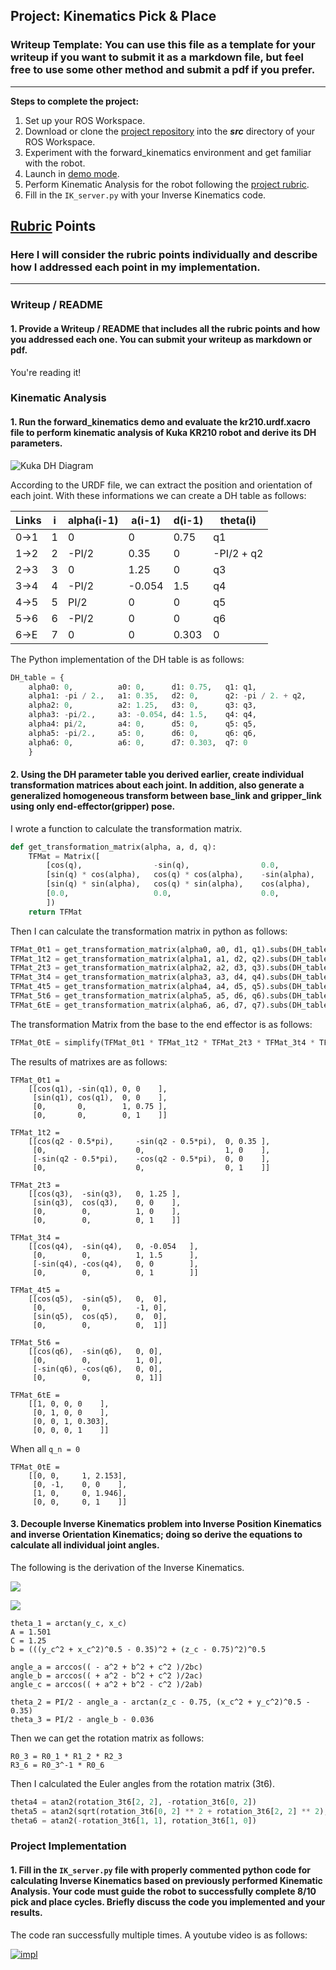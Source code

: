 ## Project: Kinematics Pick & Place
### Writeup Template: You can use this file as a template for your writeup if you want to submit it as a markdown file, but feel free to use some other method and submit a pdf if you prefer.

---


**Steps to complete the project:**  


1. Set up your ROS Workspace.
2. Download or clone the [project repository](https://github.com/udacity/RoboND-Kinematics-Project) into the ***src*** directory of your ROS Workspace.  
3. Experiment with the forward_kinematics environment and get familiar with the robot.
4. Launch in [demo mode](https://classroom.udacity.com/nanodegrees/nd209/parts/7b2fd2d7-e181-401e-977a-6158c77bf816/modules/8855de3f-2897-46c3-a805-628b5ecf045b/lessons/91d017b1-4493-4522-ad52-04a74a01094c/concepts/ae64bb91-e8c4-44c9-adbe-798e8f688193).
5. Perform Kinematic Analysis for the robot following the [project rubric](https://review.udacity.com/#!/rubrics/972/view).
6. Fill in the `IK_server.py` with your Inverse Kinematics code. 

## [Rubric](https://review.udacity.com/#!/rubrics/972/view) Points
### Here I will consider the rubric points individually and describe how I addressed each point in my implementation.  

---

### Writeup / README

#### 1. Provide a Writeup / README that includes all the rubric points and how you addressed each one.  You can submit your writeup as markdown or pdf.

You're reading it!

### Kinematic Analysis
#### 1. Run the forward_kinematics demo and evaluate the kr210.urdf.xacro file to perform kinematic analysis of Kuka KR210 robot and derive its DH parameters.

![Kuka DH Diagram](kuka_DH_diagram.png)

According to the URDF file, we can extract the position and orientation of each joint. With these informations we can create a DH table as follows:

Links  | i | alpha(i-1) | a(i-1) | d(i-1) | theta(i)
---    | ---  | ---   | --- | --- | ---
0->1 | 1 | 0 | 0 | 0.75 | q1
1->2 | 2 | -PI/2 | 0.35 | 0 | -PI/2 + q2
2->3 | 3 | 0 | 1.25 | 0 | q3
3->4 | 4 |  -PI/2 | -0.054 | 1.5 | q4
4->5 | 5 | PI/2 | 0 | 0 | q5
5->6 | 6 | -PI/2 | 0 | 0 | q6
6->E | 7 | 0 | 0 | 0.303 | 0

The Python implementation of the DH table is as follows:

```python
DH_table = {
    alpha0: 0, 	        a0: 0, 		d1: 0.75, 	q1: q1,
    alpha1: -pi / 2.,   a1: 0.35,	d2: 0, 		q2: -pi / 2. + q2,
    alpha2: 0, 	        a2: 1.25, 	d3: 0, 		q3: q3,
    alpha3: -pi/2.,     a3: -0.054, d4: 1.5, 	q4: q4,
    alpha4: pi/2, 	    a4: 0, 		d5: 0, 		q5: q5,
    alpha5: -pi/2.,     a5: 0, 		d6: 0, 		q6: q6,
    alpha6: 0, 	        a6: 0, 		d7: 0.303, 	q7: 0
    }
```

#### 2. Using the DH parameter table you derived earlier, create individual transformation matrices about each joint. In addition, also generate a generalized homogeneous transform between base_link and gripper_link using only end-effector(gripper) pose.

I wrote a function to calculate the transformation matrix.

```python
def get_transformation_matrix(alpha, a, d, q):
    TFMat = Matrix([
        [cos(q), 		        -sin(q), 		        0.0, 		    a               ],
        [sin(q) * cos(alpha), 	cos(q) * cos(alpha), 	-sin(alpha), 	-sin(alpha) * d ],
        [sin(q) * sin(alpha), 	cos(q) * sin(alpha), 	cos(alpha), 	cos(alpha) * d  ],
        [0.0,			        0.0,			        0.0,		    1.0             ]
        ])
    return TFMat
```

Then I can calculate the transformation matrix in python as follows:

```python
TFMat_0t1 = get_transformation_matrix(alpha0, a0, d1, q1).subs(DH_table)
TFMat_1t2 = get_transformation_matrix(alpha1, a1, d2, q2).subs(DH_table)
TFMat_2t3 = get_transformation_matrix(alpha2, a2, d3, q3).subs(DH_table)
TFMat_3t4 = get_transformation_matrix(alpha3, a3, d4, q4).subs(DH_table)
TFMat_4t5 = get_transformation_matrix(alpha4, a4, d5, q5).subs(DH_table)
TFMat_5t6 = get_transformation_matrix(alpha5, a5, d6, q6).subs(DH_table)
TFMat_6tE = get_transformation_matrix(alpha6, a6, d7, q7).subs(DH_table)
```

The transformation Matrix from the base to the end effector is as follows:

```python
TFMat_0tE = simplify(TFMat_0t1 * TFMat_1t2 * TFMat_2t3 * TFMat_3t4 * TFMat_4t5 * TFMat_5t6 * TFMat_6tE)
```

The results of matrixes are as follows:

```
TFMat_0t1 =    
    [[cos(q1), -sin(q1), 0, 0    ], 
     [sin(q1), cos(q1),  0, 0    ], 
     [0,       0,        1, 0.75 ], 
     [0,       0,        0, 1    ]]
```

```
TFMat_1t2 =    
    [[cos(q2 - 0.5*pi),     -sin(q2 - 0.5*pi),  0, 0.35 ], 
     [0,                    0,                  1, 0    ], 
     [-sin(q2 - 0.5*pi),    -cos(q2 - 0.5*pi),  0, 0    ], 
     [0,                    0,                  0, 1    ]]
```

```
TFMat_2t3 =
    [[cos(q3),  -sin(q3),   0, 1.25 ], 
     [sin(q3),  cos(q3),    0, 0    ], 
     [0,        0,          1, 0    ], 
     [0,        0,          0, 1    ]]
```

```
TFMat_3t4 =    
    [[cos(q4),  -sin(q4),   0, -0.054   ], 
     [0,        0,          1, 1.5      ], 
     [-sin(q4), -cos(q4),   0, 0        ], 
     [0,        0,          0, 1        ]]
```

```
TFMat_4t5 =    
    [[cos(q5),  -sin(q5),   0,  0], 
     [0,        0,          -1, 0], 
     [sin(q5),  cos(q5),    0,  0], 
     [0,        0,          0,  1]]
```

```
TFMat_5t6 =    
    [[cos(q6),  -sin(q6),   0, 0], 
     [0,        0,          1, 0], 
     [-sin(q6), -cos(q6),   0, 0], 
     [0,        0,          0, 1]]
```

```
TFMat_6tE =    
    [[1, 0, 0, 0    ], 
     [0, 1, 0, 0    ], 
     [0, 0, 1, 0.303], 
     [0, 0, 0, 1    ]]
```

When all `q_n = 0`

```
TFMat_0tE =
    [[0, 0,     1, 2.153], 
     [0, -1,    0, 0    ], 
     [1, 0,     0, 1.946], 
     [0, 0,     0, 1    ]]
```

#### 3. Decouple Inverse Kinematics problem into Inverse Position Kinematics and inverse Orientation Kinematics; doing so derive the equations to calculate all individual joint angles.

The following is the derivation of the Inverse Kinematics.

![](1.png)

![](2.png)

```
theta_1 = arctan(y_c, x_c)
A = 1.501
C = 1.25
b = (((y_c^2 + x_c^2)^0.5 - 0.35)^2 + (z_c - 0.75)^2)^0.5

angle_a = arccos(( - a^2 + b^2 + c^2 )/2bc)
angle_b = arccos(( + a^2 - b^2 + c^2 )/2ac)
angle_c = arccos(( + a^2 + b^2 - c^2 )/2ab)

theta_2 = PI/2 - angle_a - arctan(z_c - 0.75, (x_c^2 + y_c^2)^0.5 - 0.35)
theta_3 = PI/2 - angle_b - 0.036
```

Then we can get the rotation matrix as follows:

```
R0_3 = R0_1 * R1_2 * R2_3
R3_6 = R0_3^-1 * R0_6
```

Then I calculated the Euler angles from the rotation matrix (3t6).

```python
theta4 = atan2(rotation_3t6[2, 2], -rotation_3t6[0, 2])
theta5 = atan2(sqrt(rotation_3t6[0, 2] ** 2 + rotation_3t6[2, 2] ** 2), rotation_3t6[1, 2])
theta6 = atan2(-rotation_3t6[1, 1], rotation_3t6[1, 0])
```

### Project Implementation

#### 1. Fill in the `IK_server.py` file with properly commented python code for calculating Inverse Kinematics based on previously performed Kinematic Analysis. Your code must guide the robot to successfully complete 8/10 pick and place cycles. Briefly discuss the code you implemented and your results. 

The code ran successfully multiple times. A youtube video is as follows:


[![impl](impl.png)](https://www.youtube.com/watch?v=JGloab-MAHc&feature=youtu.be)


